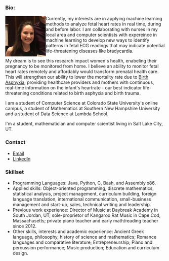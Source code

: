 ### Bio:

<img align="left" src="https://github.com/abellokeefe/abellokeefe.github.io/blob/master/profile.jpg">

Currently, my interests are in applying machine learning methods to analyze fetal heart rates in real time, during and before labor. I am collaborating with nurses in my local area and computer scientists with expereince in machine learning to develop new ways to identify patterns in fetal ECG readings that may indicate potential life-threatening diseases like bradycardia. 

My dream is to see this research impact women's health, enabeling their pregnancy to be monitored from home. I believe an ability to monitor fetal heart rates remotely and affordably would transform prenatal health care. This will strengthen our ability to lower the mortality rate due to [Birth Asphyxia](https://www.ncbi.nlm.nih.gov/books/NBK430782/), providing healthcare providers and mothers with continuous, real-time information on the infant's heartrate - our best indicator life-threatening conditions related to birth asphyxia and birth trauma.

I am a student of Computer Science at Colorado State University's online campus, a student of Mathematics at Southern New Hampshire University and a student of Data Science at Lambda School. 

I'm a student, mathematician and computer scientist living in Salt Lake City, UT. 

### Contact
- [Email](mailto:abellokeefe@icloud.com)
- [LinkedIn](https://www.linkedin.com/in/anna-bell-okeefe/)

### Skillset
- Programming Languages: Java, Python, C, Bash, and Assembly x86.
- Applied skills: Object-oriented programming, discrete mathematics, statistical analysis, project management, curriculum building, foreign language translation, international communication, small-business management and start-up, sales, technical writing and leadership.
- Previous work experience: Director of Music at Daybreak Academy in South Jordan, UT; sole-proprietor of Kangaroo Rat Music in Cape Cod, Massachusetts; private piano teacher and early math/reading teacher since 2012. 
- Other skills, interests and academic experience: Ancient Greek language, philosophy, history of science and mathematics; Romance languages and comparative literature; Entrepreneurship; Piano and percussion performance; Music production; Education and curriculum design. 
